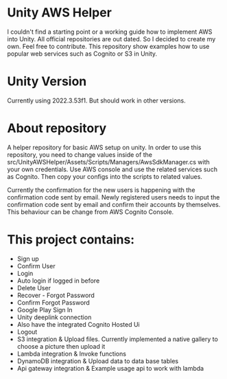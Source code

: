 # Unity AWS Helper
I couldn't find a starting point or a working guide how to implement AWS into Unity. All official repositories are out dated. So I decided to create my own. Feel free to contribute. This repository show examples how to use popular web services such as Cognito or S3 in Unity.

# Unity Version
Currently using 2022.3.53f1. But should work in other versions.

# About repository
A helper repository for basic AWS setup on unity. In order to use this repository, you need to change values inside of the src/UnityAWSHelper/Assets/Scripts/Managers/AwsSdkManager.cs with your own credentials. Use AWS console and use the related services such as Cognito. Then copy your configs into the scripts to related values. 

Currently the confirmation for the new users is happening with the confirmation code sent by email. Newly registered users needs to input the confirmation code sent by email and confirm their accounts by themselves. This behaviour can be change from AWS Cognito Console.

# This project contains: 

* Sign up
* Confirm User
* Login
* Auto login if logged in before
* Delete User
* Recover - Forgot Password
* Confirm Forgot Password
* Google Play Sign In
* Unity deeplink connection
* Also have the integrated Cognito Hosted Ui
* Logout
* S3 integration & Upload files. Currently implemented a native gallery to choose a picture then upload it
* Lambda integration & Invoke functions
* DynamoDB integration & Upload data to data base tables
* Api gateway integration & Example usage api to work with lambda
